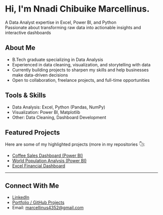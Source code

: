 # Hi, I'm Nnadi Chibuike Marcellinus.

A Data Analyst expertise in Excel, Power BI, and Python  
Passionate about transforming raw data into actionable insights and interactive dashboards  


## About Me
-  B.Tech graduate specializing in Data Analysis  
- Experienced in data cleaning, visualization, and storytelling with data 
- Currently building projects to sharpen my skills and help businesses make data-driven decisions  
- Open to collaboration, freelance projects, and full-time opportunities  

## Tools & Skills
- Data Analysis: Excel, Python (Pandas, NumPy)  
- Visualization: Power BI, Matplotlib    
- Other: Data Cleaning, Dashboard Development  

## Featured Projects
Here are some of my highlighted projects (more in my repositories 👇):

- [Coffee Sales Dashboard (Power BI)](link-to-repo)  
- [World Population Analysis (Power BI)](link-to-repo)  
- [Excel Financial Dashboard](link-to-repo)  

---

## Connect With Me
- [LinkedIn](your-linkedin-url)  
- [Portfolio / GitHub Projects](your-github-url)  
- Email: marcellinus4352@gmail.com 

